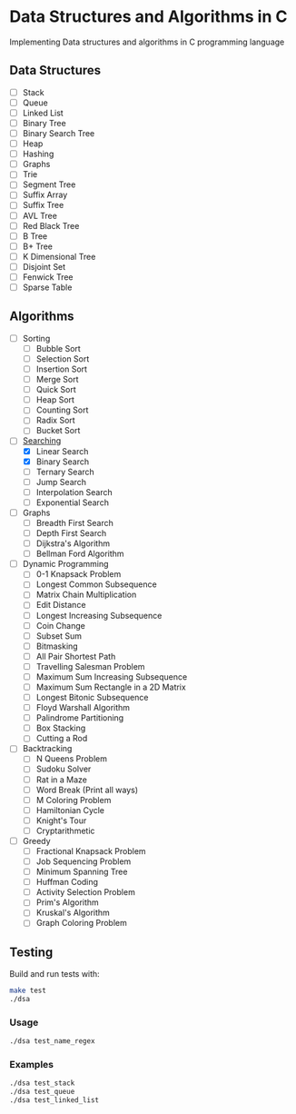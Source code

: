 # Data Structures and Algorithms in C

Implementing Data structures and algorithms in C programming language

## Data Structures

- [ ] Stack
- [ ] Queue
- [ ] Linked List
- [ ] Binary Tree
- [ ] Binary Search Tree
- [ ] Heap
- [ ] Hashing
- [ ] Graphs
- [ ] Trie
- [ ] Segment Tree
- [ ] Suffix Array
- [ ] Suffix Tree
- [ ] AVL Tree
- [ ] Red Black Tree
- [ ] B Tree
- [ ] B+ Tree
- [ ] K Dimensional Tree
- [ ] Disjoint Set
- [ ] Fenwick Tree
- [ ] Sparse Table

## Algorithms

- [ ] Sorting
  - [ ] Bubble Sort
  - [ ] Selection Sort
  - [ ] Insertion Sort
  - [ ] Merge Sort
  - [ ] Quick Sort
  - [ ] Heap Sort
  - [ ] Counting Sort
  - [ ] Radix Sort
  - [ ] Bucket Sort

- [ ] [Searching](algorithms/searching/README.md)
  - [x] Linear Search
  - [x] Binary Search
  - [ ] Ternary Search
  - [ ] Jump Search
  - [ ] Interpolation Search
  - [ ] Exponential Search

- [ ] Graphs
  - [ ] Breadth First Search
  - [ ] Depth First Search
  - [ ] Dijkstra's Algorithm
  - [ ] Bellman Ford Algorithm

- [ ] Dynamic Programming
  - [ ] 0-1 Knapsack Problem
  - [ ] Longest Common Subsequence
  - [ ] Matrix Chain Multiplication
  - [ ] Edit Distance
  - [ ] Longest Increasing Subsequence
  - [ ] Coin Change
  - [ ] Subset Sum
  - [ ] Bitmasking
  - [ ] All Pair Shortest Path
  - [ ] Travelling Salesman Problem
  - [ ] Maximum Sum Increasing Subsequence
  - [ ] Maximum Sum Rectangle in a 2D Matrix
  - [ ] Longest Bitonic Subsequence
  - [ ] Floyd Warshall Algorithm
  - [ ] Palindrome Partitioning
  - [ ] Box Stacking
  - [ ] Cutting a Rod

- [ ] Backtracking
  - [ ] N Queens Problem
  - [ ] Sudoku Solver
  - [ ] Rat in a Maze
  - [ ] Word Break (Print all ways)
  - [ ] M Coloring Problem
  - [ ] Hamiltonian Cycle
  - [ ] Knight's Tour
  - [ ] Cryptarithmetic

- [ ] Greedy
  - [ ] Fractional Knapsack Problem
  - [ ] Job Sequencing Problem
  - [ ] Minimum Spanning Tree
  - [ ] Huffman Coding
  - [ ] Activity Selection Problem
  - [ ] Prim's Algorithm
  - [ ] Kruskal's Algorithm
  - [ ] Graph Coloring Problem

## Testing

Build and run tests with:

```bash
make test
./dsa
```

### Usage

```bash
./dsa test_name_regex
```

### Examples

```bash
./dsa test_stack
./dsa test_queue
./dsa test_linked_list
```
